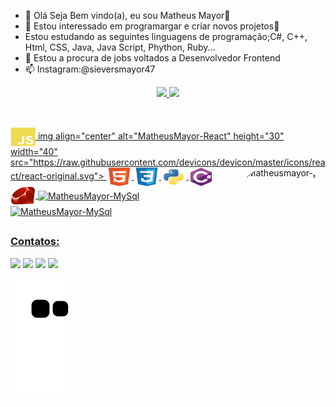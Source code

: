 - 👋 Olá Seja Bem vindo(a), eu sou Matheus Mayor👋
- 👀 Estou interessado em programargar e criar novos projetos🚀
- Estou estudando as seguintes linguagens de programação;C#, C++, Html, CSS, Java, Java Script, Phython, Ruby...
- 💞️ Estou a procura de jobs voltados a Desenvolvedor Frontend
- 📫 Instagram:@sieversmayor47

<div align="center">
  <a href="https://github.com/MatheusMayor">
  <img height="180em" src="https://github-readme-stats.vercel.app/api?username=MatheusMayor&show_icons=true&theme=dracula&include_all_commits=true&count_private=true"/>
  <img height="180em" src="https://github-readme-stats.vercel.app/api/top-langs/?username=MatheusMayor&layout=compact&langs_count=7&theme=dracula"/>
</div>

##

<!-- Imagens de Linguagens -->
<div style="display: inline_block"><br>
  
<img align="center" alt="MatheusMayor-Js" height="30" width="40" src="https://raw.githubusercontent.com/devicons/devicon/master/icons/javascript/javascript-plain.svg">
img align="center" alt="MatheusMayor-React" height="30" width="40" src="https://raw.githubusercontent.com/devicons/devicon/master/icons/react/react-original.svg">
<img align="center" alt="MatheusMayor-HTML" height="30" width="40" src="https://raw.githubusercontent.com/devicons/devicon/master/icons/html5/html5-original.svg">
<img align="center" alt="MatheusMayor-CSS" height="30" width="40" src="https://raw.githubusercontent.com/devicons/devicon/master/icons/css3/css3-original.svg">
<img align="center" alt="MatheusMayor-Python" height="30" width="40" src="https://raw.githubusercontent.com/devicons/devicon/master/icons/python/python-original.svg">  <img align="right" alt="Matheusmayor-pic" height="150" style="border-radius:50px;">
<img align="center" alt="MatheusMayor-Csharp" height="30" width="40" src="https://raw.githubusercontent.com/devicons/devicon/master/icons/csharp/csharp-original.svg">
<img align="center" alt="MatheusMayor-Ruby" height="30" width="40" src="https://raw.githubusercontent.com/devicons/devicon/master/icons/ruby/ruby-original.svg">
<img align="center" alt="MatheusMayor-MySql" height="30" width="40" src="https://cdn.jsdelivr.net/gh/devicons/devicon/icons/mysql/mysql-plain.svg">  
<img align="center" alt="MatheusMayor-MySql" height="30" width="40" src="https://cdn.jsdelivr.net/gh/devicons/devicon/icons/java/java-original-wordmark.svg">
  
</div>
  
 ##
 
 ### Contatos:
<div>
  <a href="https://instagram.com/sieversmayor47" target="_blank"><img src="https://img.shields.io/badge/-Instagram-%23E4405F?style=for-the-badge&logo=instagram&logoColor=white" target="_blank"></a>
 <a href="https://discord.gg/Matheus_Mayor#8010" target="_blank"><img src="https://img.shields.io/badge/Discord-7289DA?style=for-the-badge&logo=discord&logoColor=white" target="_blank"></a> 
 <a href = "matheusmayor82@gmail.com"><img src="https://img.shields.io/badge/-Gmail-%23333?style=for-the-badge&logo=gmail&logoColor=white" target="_blank"></a>
 <a href="https://www.linkedin.com/in/matheus-mayor-771714aa" target="_blank"><img src="https://img.shields.io/badge/-LinkedIn-%230077B5?style=for-the-badge&logo=linkedin&logoColor=white" target="_blank"></a> 
 
 ![Snake animation](https://github.com/MatheusMayor/MatheusMayor/blob/output/github-contribution-grid-snake.svg)
</div>
